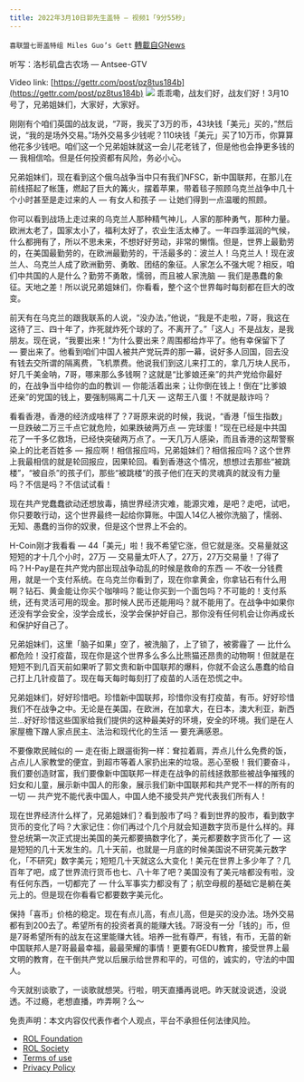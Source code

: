 ```yaml
---
title: 2022年3月10日郭先生盖特 — 视频1「9分55秒」
---
```

`喜联盟七哥盖特组 Miles Guo’s Gett` [轉載自GNews](https://gnews.org/zh-hans/2141692/)

听写：洛杉矶盘古农场 — Antsee-GTV

Video link: [https://gettr.com/post/pz8tus184b](https://gettr.com/post/pz8tus184b)
![](https://assets.gnews.org/wp-content/uploads/2022/03/2B22058C-D89A-4248-98A6-E47DEA8E217B.jpeg)
乖乖嘞，战友们好，战友们好！3月10号了，兄弟姐妹们，大家好，大家好。

刚刚有个咱们英国的战友说，“7哥，我买了3万的币，43块钱「美元」买的，”然后说，“我的是场外交易。”场外交易多少钱呢？110块钱「美元」买了10万币，你算算他花多少钱吧。咱们这一个兄弟姐妹就这一会儿花老钱了，但是他也会挣更多钱的 — 我相信哈。但是任何投资都有风险，务必小心。

兄弟姐妹们，现在看到这个俄乌战争当中只有我们NFSC，新中国联邦，在那儿在前线搭起了帐篷，燃起了巨大的篝火，摆着苹果，带着毯子照顾乌克兰战争中几十个小时甚至是走过来的人 — 有女人和孩子 — 让她们得到一点温暖的照顾。

你可以看到战场上走过来的乌克兰人那种精气神儿，人家的那种勇气，那种力量。欧洲太老了，国家太小了，福利太好了，农业生活太棒了。一年四季滋润的气候，什么都拥有了，所以不思未来，不想好好劳动，非常的懒惰。但是，世界上最勤劳的，在美国最勤劳的，在欧洲最勤劳的，干活最多的：波兰人！乌克兰人！现在波兰人、乌克兰人成了欧洲勤劳、勇敢、团结的象征。人家怎么不强大呢？相反，咱们中共国的人是什么？勤劳不勇敢，懦弱，而且被人家洗脑 — 我们是愚蠢的象征。天地之差！所以说兄弟姐妹们，你看看，整个这个世界每时每刻都在巨大的改变。

前天有在乌克兰的跟我联系的人说，“没办法，”他说，“我是不走啦，7哥，我这在这待了三、四十年了，炸死就炸死个球的了。不离开了。”「这人」不是战友，是我朋友。现在说，“我要出来！”为什么要出来？周围都给炸平了。他有幸保留下了 — 要出来了。他看到咱们中国人被共产党玩弄的那一幕，说好多人回国，回去没有钱去交所谓的隔离费，飞机票费。他说我们到这儿来打工的，拿几万块人民币，好几千美金呐，7哥，哪来那么多钱啊？这就是“比爹娘还亲”的共产党给你最好的，在战争当中给你的血的教训 — 你能活着出来；让你倒在钱上！倒在“比爹娘还亲”的党国的钱上，要强制隔离二十几天 — 这帮王八蛋！不就是敲诈吗？

看看香港，香港的经济成啥样了？7哥原来说的时候，我说，“香港「恒生指数」一旦跌破二万三千点它就危险，如果跌破两万点 — 完球蛋！”现在已经是中共国花了一千多亿救场，已经快突破两万点了。一天几万人感染，而且香港的这帮警察染上的比老百姓多 — 报应啊！相信报应吗，兄弟姐妹们？相信报应吗？这个世界上我最相信的就是轮回报应，因果轮回。看到香港这个情况，想想过去那些“被跳楼”，“被自杀”的孩子们，那些“被跳楼”的孩子他们在天的灵魂真的就没有力量吗？不信是吗？不信试试看！

现在共产党蠢蠢欲动还想放毒，搞世界经济灾难，能源灾难，是吧？走吧，试吧，你只要敢行动，这个世界最终一起给你算账。中国人14亿人被你洗脑了，懦弱、无知、愚蠢的当你的奴隶，但是这个世界上不会的。

H-Coin刚才我看看 — 44「美元」啦！我不希望它涨，但它就是涨。交易量就这短短的才十几个小时，27万 — 交易量太吓人了，27万，27万交易量！了得了吗？H-Pay是在共产党内部出现战争动乱的时候是救命的东西 — 不收一分钱费用，就是一个支付系统。在乌克兰你看到了，现在你拿黄金，你拿钻石有什么用啊？钻石、黄金能让你买个咖啡吗？能让你买到一个面包吗？不可能的！支付系统，还有灵活可用的现金。那时候人民币还能用吗？就不能用了。在战争中如果你还没有学会安全，没学会成长，没学会保护好自己，那你没有任何机会让你再成长和保护好自己了。

兄弟姐妹们，这里「脑子如果」空了，被洗脑了，上了锁了，被雾霾了 — 比什么都危险！没打疫苗，现在你是这个世界多么多么比熊猫还昂贵的动物啊！但就是在短短不到几百天前如果听了郭文贵和新中国联邦的爆料，你就不会这么愚蠢的给自己打上几针疫苗了。现在每天每时每刻打了疫苗的人活在恐慌之中。

兄弟姐妹们，好好珍惜吧。珍惜新中国联邦，珍惜你没有打疫苗，有币。好好珍惜我们不在战争之中。无论是在美国，在欧洲，在加拿大，在日本，澳大利亚，新西兰…好好珍惜这些国家给我们提供的这种最美好的环境，安全的环境。我们是在人家屋檐下蹭人家点民主、法治和现代化的生活 — 要充满感恩。

不要像欺民贼似的 — 走在街上跟遛街狗一样：耷拉着肩，弄点儿什么免费的饭，占点儿人家教堂的便宜，到超市等着人家扔出来的垃圾。恶心至极！我们要奋斗，我们要创造财富，我们要像新中国联邦一样走在战争的前线拯救那些被战争摧残的妇女和儿童，展示新中国人的形象，展示我们新中国联邦和共产党不一样的所有的一切 — 共产党不能代表中国人，中国人绝不接受共产党代表我们所有人！

现在世界经济什么样了，兄弟姐妹们？看到股市了吗？看到世界的股市，看到数字货币的变化了吗？大家记住：你们再过个几个月就会知道数字货币是什么样的。拜登总统第一次正式提出美国的美元都要搞数字化了，美元都要数字货币化了 — 这是短短的几十天发生的。几十天前，也就是一月底的时候美国说不研究美元数字化，「不研究」数字美元；短短几十天就这么大变化！美元在世界上多少年了？几百年了吧，成了世界流行货币也七、八十年了吧？美国没有了美元啥都没有啦，没有任何东西，一切都完了 — 什么军事实力都没有了；航空母舰的基础它是躺在美元上的。但是现在你看看它都要数字美元化。

保持「喜币」价格的稳定。现在有点儿高，有点儿高，但是买的没办法。场外交易都有到200去了。希望所有的投资者真的能赚大钱。7哥没有一分「钱的」币，但是7哥希望所有的战友在这里能赚大钱。培养一批有尊严，有钱，有币，无苗的新中国联邦人是7哥最最幸福，最最荣耀的事情！更要有GEDU教育，接受世界上最文明的教育，在干倒共产党以后展示给世界和平的，可信的，诚实的，守法的中国人。

今天就别谈歌了，一谈歌就想哭。行啦，明天直播再说吧。昨天就没说透，没说透。不过瘾，老想直播，咋弄啊？么～

 

免责声明：本文内容仅代表作者个人观点，平台不承担任何法律风险。

- [ROL Foundation](https://rolfoundation.org/)
- [ROL Society](https://rolsociety.org/)
- [Terms of use](https://gnews.org/terms-of-use-3/)
- [Privacy Policy](https://gnews.org/privacy-policy/)
